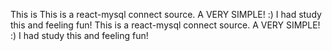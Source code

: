 This is This is a react-mysql connect source.
A VERY SIMPLE! :) I had study this and feeling fun!
This is a react-mysql connect source.
A VERY SIMPLE! :) I had study this and feeling fun!

